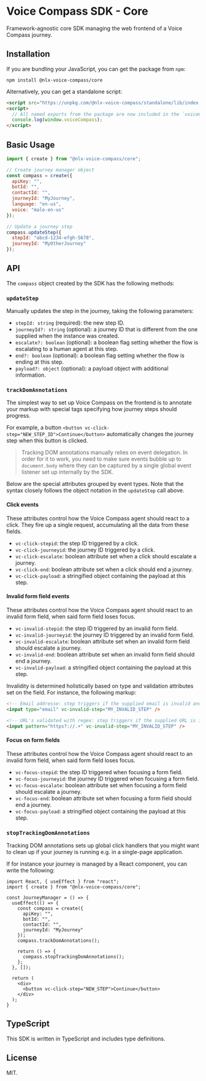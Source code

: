 # Voice Compass SDK - Core

Framework-agnostic core SDK managing the web frontend of a Voice Compass journey.

## Installation

If you are bundling your JavaScript, you can get the package from `npm`:

`npm install @nlx-voice-compass/core`

Alternatively, you can get a standalone script:

```html
<script src="https://unpkg.com/@nlx-voice-compass/standalone/lib/index.js"></script>
<script>
  // All named exports from the package are now included in the `voiceCompass` global
  console.log(window.voiceCompass);
</script>
```

## Basic Usage

```js
import { create } from "@nlx-voice-compass/core";

// Create journey manager object
const compass = create({
  apiKey: "",
  botId: "",
  contactId: "",
  journeyId: "MyJourney",
  language: "en-us",
  voice: "male-en-us"
});

// Update a journey step
compass.updateStep({
  stepId: "abcd-1234-efgh-5678",
  journeyId: "MyOtherJourney"
});
```

## API

The `compass` object created by the SDK has the following methods:

### `updateStep`

Manually updates the step in the journey, taking the following parameters:

* `stepId: string` (required): the new step ID.
* `journeyId?: string` (optional): a journey ID that is different from the one supplied when the instance was created.
* `escalate?: boolean` (optional): a boolean flag setting whether the flow is escalating to a human agent at this step.
* `end?: boolean` (optional): a boolean flag setting whether the flow is ending at this step.
* `payload?: object` (optional): a payload object with additional information.

### `trackDomAnnotations`

The simplest way to set up Voice Compass on the frontend is to annotate your markup with special tags specifying how journey steps should progress.

For example, a button `<button vc-click-step="NEW_STEP_ID">Continue</button>` automatically changes the journey step when this button is clicked.

> Tracking DOM annotations manually relies on event delegation. In order for it to work, you need to make sure events bubble up to `document.body` where they can be captured by a single global event listener set up internally by the SDK.

Below are the special attributes grouped by event types. Note that the syntax closely follows the object notation in the `updateStep` call above.

#### Click events

These attributes control how the Voice Compass agent should react to a click. They fire up a single request, accumulating all the data from these fields.

* `vc-click-stepid`: the step ID triggered by a click.
* `vc-click-journeyid`: the journey ID triggered by a click.
* `vc-click-escalate`: boolean attribute set when a click should escalate a journey.
* `vc-click-end`: boolean attribute set when a click should end a journey.
* `vc-click-payload`: a stringified object containing the payload at this step.

#### Invalid form field events

These attributes control how the Voice Compass agent should react to an invalid form field, when said form field loses focus.

* `vc-invalid-stepid`: the step ID triggered by an invalid form field.
* `vc-invalid-journeyid`: the journey ID triggered by an invalid form field.
* `vc-invalid-escalate`: boolean attribute set when an invalid form field should escalate a journey.
* `vc-invalid-end`: boolean attribute set when an invalid form field should end a journey.
* `vc-invalid-payload`: a stringified object containing the payload at this step.

Invalidity is determined holistically based on type and validation attributes set on the field. For instance, the following markup:

```html
<!-- Email addresse: step triggers if the supplied email is invalid and the field loses focus -->
<input type="email" vc-invalid-step="MY_INVALID_STEP" />

<!-- URL's validated with regex: step triggers if the supplied URL is invalid and the field loses focus -->
<input pattern="https?://.+" vc-invalid-step="MY_INVALID_STEP" />
```

#### Focus on form fields

These attributes control how the Voice Compass agent should react to an invalid form field, when said form field loses focus.

* `vc-focus-stepid`: the step ID triggered when focusing a form field.
* `vc-focus-journeyid`: the journey ID triggered when focusing a form field.
* `vc-focus-escalate`: boolean attribute set when focusing a form field should escalate a journey.
* `vc-focus-end`: boolean attribute set when focusing a form field should end a journey.
* `vc-focus-payload`: a stringified object containing the payload at this step.

### `stopTrackingDomAnnotations`

Tracking DOM annotations sets up global click handlers that you might want to clean up if your journey is running e.g. in a single-page application.

If for instance your journey is managed by a React component, you can write the following:

```tsx
import React, { useEffect } from "react";
import { create } from "@nlx-voice-compass/core";

const JourneyManager = () => {
  useEffect(() => {
    const compass = create({
      apiKey: "",
      botId: "",
      contactId: "",
      journeyId: "MyJourney"
    });
    compass.trackDomAnnotations();

    return () => {
      compass.stopTrackingDomAnnotations();
    };
  }, []);

  return (
    <div>
      <button vc-click-step="NEW_STEP">Continue</button>
    </div>
  );
}
```

## TypeScript

This SDK is written in TypeScript and includes type definitions.

## License

MIT.

